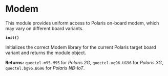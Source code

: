 # Modem

This module provides uniform access to Polaris on-board modem, which may vary on different board variants.

**`init()`**

Initializes the correct Modem library for the current Polaris target board variant and returns the module object.


**Returns:** `quectel.m95.M95` for *Polaris 2G*, `quectel.ug96.UG96` for *Polaris 3G*, `quectel.bg96.BG96` for *Polaris NB-IoT*.
<!--stackedit_data:
eyJoaXN0b3J5IjpbMTY5MTU0NjE0Ml19
-->
